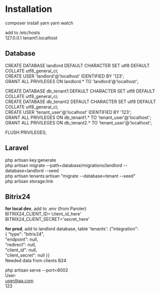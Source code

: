 # Installation

composer install
yarn
yarn watch

add to /etc/hosts   
127.0.0.1 tenant1.localhost

## Database

CREATE DATABASE landlord DEFAULT CHARACTER SET utf8 DEFAULT COLLATE utf8_general_ci;  
CREATE USER 'landlord'@'localhost' IDENTIFIED BY '123';  
GRANT ALL PRIVILEGES ON landlord.* TO 'landlord'@'localhost';  

CREATE DATABASE db_tenant1 DEFAULT CHARACTER SET utf8 DEFAULT COLLATE utf8_general_ci;  
CREATE DATABASE db_tenant2 DEFAULT CHARACTER SET utf8 DEFAULT COLLATE utf8_general_ci;  
CREATE USER 'tenant_user'@'localhost' IDENTIFIED BY '123';  
GRANT ALL PRIVILEGES ON db_tenant1.* TO 'tenant_user'@'localhost';
GRANT ALL PRIVILEGES ON db_tenant2.* TO 'tenant_user'@'localhost';

FLUSH PRIVILEGES;

## Laravel

php artisan key:generate  
php artisan migrate --path=database/migrations/landlord --database=landlord --seed  
php artisan tenants:artisan "migrate --database=tenant --seed"  
php artisan storage:link  


## Bitrix24

**for local dev**, add to .env (from Paroler)
BITRIX24_CLIENT_ID='client_id_here'
BITRIX24_CLIENT_SECRET='secret_here'

**for prod**, add to landlord database, table 'tenants':
{"integration":  
  {  "type": "bitrix24",  
  "endpoint": null,  
  "redirect": null,  
  "client_id": null,  
  "client_secret": null }}   
Needed data from clients B24

php artisan serve --port=8002  
User:  
user@aa.com   
123
